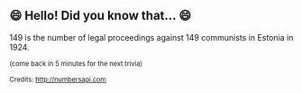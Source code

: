 ## :smile: Hello! Did you know that... :smile:
149 is the number of legal proceedings against 149 communists in Estonia in 1924.

<sup>(come back in 5 minutes for the next trivia)</sup>


<sup>Credits: http://numbersapi.com</sup>
